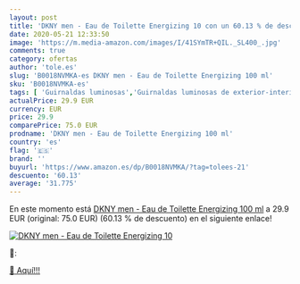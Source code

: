 ```yaml
---
layout: post
title: 'DKNY men - Eau de Toilette Energizing 10 con un 60.13 % de descuento'
date: 2020-05-21 12:33:50
image: 'https://m.media-amazon.com/images/I/41SYmTR+QIL._SL400_.jpg'
comments: true
category: ofertas
author: 'tole.es'
slug: 'B0018NVMKA-es DKNY men - Eau de Toilette Energizing 100 ml'
sku: 'B0018NVMKA-es'
tags: [ 'Guirnaldas luminosas','Guirnaldas luminosas de exterior-interior','Iluminación','de','eau','toilette', ]
actualPrice: 29.9 EUR
currency: EUR
price: 29.9
comparePrice: 75.0 EUR
prodname: 'DKNY men - Eau de Toilette Energizing 100 ml'
country: 'es'
flag: '🇪🇸'
brand: ''
buyurl: 'https://www.amazon.es/dp/B0018NVMKA/?tag=tolees-21'
descuento: '60.13'
average: '31.775'
---
```


En este momento está [DKNY men - Eau de Toilette Energizing 100 ml](https://www.amazon.es/dp/B0018NVMKA/?tag=tolees-21) a 29.9 EUR (original: 75.0 EUR) (60.13 %  de descuento) en el siguiente enlace!

[![DKNY men - Eau de Toilette Energizing 10](https://m.media-amazon.com/images/I/41SYmTR+QIL._SL400_.jpg)](https://www.amazon.es/dp/B0018NVMKA/?tag=tolees-21)

🔎:


[🛒 Aquí!!!](https://www.amazon.es/dp/B0018NVMKA/?tag=tolees-21)
